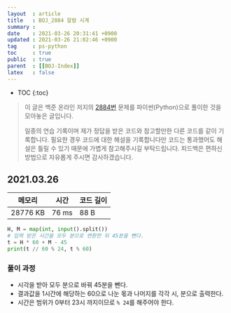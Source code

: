 ```yaml
---
layout  : article
title   : BOJ_2884 알람 시계
summary : 
date    : 2021-03-26 20:31:41 +0900
updated : 2021-03-26 21:02:46 +0900
tag     : ps-python
toc     : true
public  : true
parent  : [[BOJ-Index]]
latex   : false
---
```

* TOC
{:toc}

>이 글은 백준 온라인 저지의 [2884번](https://www.acmicpc.net/problem/2884) 문제를 파이썬(Python)으로 풀이한 것을 모아놓은 글입니다.
>
> 일종의 연습 기록이며 제가 정답을 받은 코드와 참고할만한 다른 코드를 같이 기록합니다. 필요한 경우 코드에 대한 해설을 기록합니다만 코드는 통과했어도 해설은 틀릴 수 있기 때문에 가볍게 참고해주시길 부탁드립니다. 피드백은 편하신 방법으로 자유롭게 주시면 감사하겠습니다.

## 2021.03.26

| 메모리    | 시간  | 코드 길이 |
| --------- | ----- | --------- |
| 28776 KB  | 76 ms | 88 B      |

```python
H, M = map(int, input().split())
# 입력 받은 시간을 모두 분으로 변환한 뒤 45분을 뺀다.
t = H * 60 + M - 45
print(t // 60 % 24, t % 60)
```

### 풀이 과정

* 시각을 받아 모두 분으로 바꿔 45분을 뺀다.
* 결과값을 1시간에 해당하는 60으로 나눈 몫과 나머지를 각각 시, 분으로 출력한다.
* 시간은 범위가 0부터 23시 까지이므로 `% 24`를 해주어야 한다.
